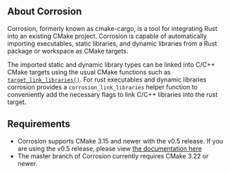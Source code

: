## About Corrosion

Corrosion, formerly known as cmake-cargo, is a tool for integrating Rust into an existing CMake
project. Corrosion is capable of automatically importing executables, static libraries, and
dynamic libraries from a Rust package or workspace as CMake targets.

The imported static and dynamic library types can be linked into C/C++ CMake targets using the usual
CMake functions such as [`target_link_libraries()`].
For rust executables and dynamic libraries corrosion provides a `corrosion_link_libraries`
helper function to conveniently add the necessary flags to link C/C++ libraries into
the rust target.

## Requirements

- Corrosion supports CMake 3.15 and newer with the v0.5 release. If you are using the v0.5 release, please
  view [the documentation here](./v0.5/introduction.md)
- The master branch of Corrosion currently requires CMake 3.22 or newer.

[`target_link_libraries()`]: https://cmake.org/cmake/help/latest/command/target_link_libraries.html
